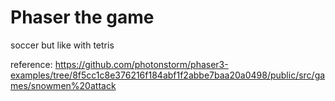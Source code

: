 # Phaser the game
soccer but like with tetris


reference: 
https://github.com/photonstorm/phaser3-examples/tree/8f5cc1c8e376216f184abf1f2abbe7baa20a0498/public/src/games/snowmen%20attack